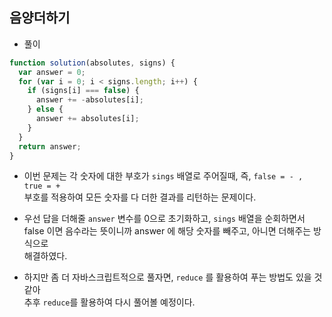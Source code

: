 ## 음양더하기    
- 풀이   

```javascript    
function solution(absolutes, signs) {
  var answer = 0;
  for (var i = 0; i < signs.length; i++) {
    if (signs[i] === false) {
      answer += -absolutes[i];
    } else {
      answer += absolutes[i];
    }
  }
  return answer;
}
```    
- 이번 문제는 각 숫자에 대한 부호가 `sings` 배열로 주어질때, 즉, `false = - , true = + `     
  부호를 적용하여 모든 숫자를 다 더한 결과를 리턴하는 문제이다.    
  
- 우선 답을 더해줄 `answer` 변수를 0으로 초기화하고, `sings` 배열을 순회하면서    
  false 이면 음수라는 뜻이니까 answer 에 해당 숫자를 빼주고, 아니면 더해주는 방식으로    
  해결하였다.    
  
- 하지만 좀 더 자바스크립트적으로 풀자면, `reduce` 를 활용하여 푸는 방법도 있을 것 같아    
  추후 `reduce`를 활용하여 다시 풀어볼 예정이다.     
  
  
